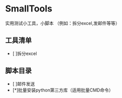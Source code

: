 # SmallTools
实用测试小工具，小脚本 （例如：拆分excel,发邮件等等）

## 工具清单
+ [ ]拆分excel

## 脚本目录
+ [ ]邮件发送
+ [*]批量安装python第三方库（适用批量CMD命令）
